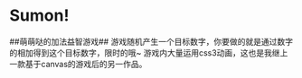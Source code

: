 # Sumon!
##萌萌哒的加法益智游戏##
游戏随机产生一个目标数字，你要做的就是通过数字的相加得到这个目标数字，限时的哦~
游戏内大量运用css3动画，这也是我继上一款基于canvas的游戏后的另一作品。
